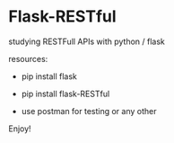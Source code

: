 # Flask-RESTful
studying RESTFull APIs with python / flask

resources:

- pip install flask

- pip install flask-RESTful

- use postman for testing or any other

Enjoy!
